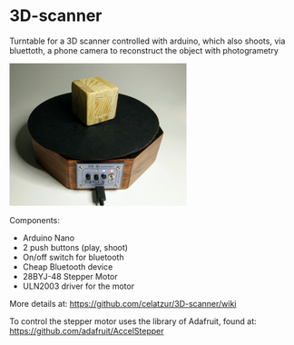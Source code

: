 # 3D-scanner
Turntable for a 3D scanner controlled with arduino, which also shoots, via bluettoth, a phone camera to reconstruct the object with photogrametry

<img src="https://github.com/celatzur/3D-scanner/blob/master/images/3DScanner_v05.jpg" width="312" height="251" />

Components:

- Arduino Nano
- 2 push buttons (play, shoot)
- On/off switch for bluetooth
- Cheap Bluetooth device
- 28BYJ-48 Stepper Motor 
- ULN2003 driver for the motor

More details at: https://github.com/celatzur/3D-scanner/wiki

To control the stepper motor uses the library of Adafruit, found at: https://github.com/adafruit/AccelStepper
